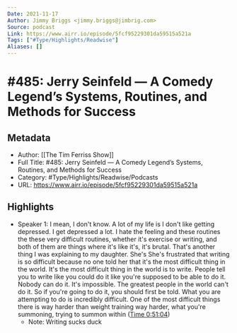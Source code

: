 ```yaml
---
Date: 2021-11-17
Author: Jimmy Briggs <jimmy.briggs@jimbrig.com>
Source: podcast
Link: https://www.airr.io/episode/5fcf95229301da59515a521a
Tags: ["#Type/Highlights/Readwise"]
Aliases: []
---
```

# #485: Jerry Seinfeld — A Comedy Legend’s Systems, Routines, and Methods for Success

## Metadata
- Author: [[The Tim Ferriss Show]]
- Full Title: #485: Jerry Seinfeld — A Comedy Legend’s Systems, Routines, and Methods for Success
- Category: #Type/Highlights/Readwise/Podcasts
- URL: https://www.airr.io/episode/5fcf95229301da59515a521a

## Highlights
- Speaker 1: I mean, I don't know. A lot of my life is I don't like getting depressed. I get depressed a lot. I hate the feeling and these routines the these very difficult routines, whether it's exercise or writing, and both of them are things where it's like it's, it's brutal. That's another thing I was explaining to my daughter. She's She's frustrated that writing is so difficult because no one told her that it's the most difficult thing in the world. It's the most difficult thing in the world is to write. People tell you to write like you could do it like you're supposed to be able to do it. Nobody can do it. It's impossible. The greatest people in the world can't do it. So if you're going to do it, you should first be told. What you are attempting to do is incredibly difficult. One of the most difficult things there is way harder than weight training way harder, what you're summoning, trying to summon within ([Time 0:51:04](https://www.airr.io/quote/600fd16fbe5965dfd5dab63f))
    - Note: Writing sucks duck
